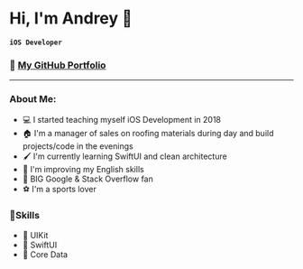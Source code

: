 # Hi, I'm Andrey 👋

**`iOS Developer`**

### 💼 **[My GitHub Portfolio](https://github.com/Andruxa7/iOS-Developer-Portfolio)**

---

### About Me:
- 💻 I started teaching myself iOS Development in 2018
- 🏠 I'm a manager of sales on roofing materials during day and build projects/code in the evenings
- 🖌️ I'm currently learning SwiftUI and clean architecture
- 📓 I'm improving my English skills
- 🫶 BIG Google & Stack Overflow fan
- ⚽️ I'm a sports lover

 ### 🎯Skills
- 📲 UIKit
- 🎨 SwiftUI
- 💽 Core Data

<!--
**Andruxa7/Andruxa7** is a ✨ _special_ ✨ repository because its `README.md` (this file) appears on your GitHub profile.

Here are some ideas to get you started:

- 🔭 I’m currently working on ...
- 🌱 I’m currently learning ...
- 👯 I’m looking to collaborate on ...
- 🤔 I’m looking for help with ...
- 💬 Ask me about ...
- 📫 How to reach me: ...
- 😄 Pronouns: ...
- ⚡ Fun fact: ...
-->
